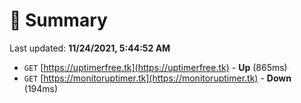 # 📖 Summary
Last updated: **11/24/2021, 5:44:52 AM**

- `GET` [https://uptimerfree.tk](https://uptimerfree.tk) - **Up** (865ms)
- `GET` [https://monitoruptimer.tk](https://monitoruptimer.tk) - **Down** (194ms)
